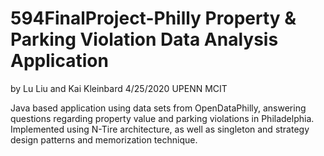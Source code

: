 # 594FinalProject-Philly Property & Parking Violation Data Analysis Application
by Lu Liu and Kai Kleinbard
4/25/2020
UPENN MCIT

Java based application using data sets from OpenDataPhilly, answering questions regarding property value and parking violations in Philadelphia. Implemented using N-Tire architecture, as well as singleton and strategy design patterns and memorization technique.


